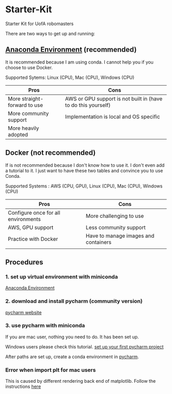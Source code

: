 # Starter-Kit
Starter Kit for UofA robomasters

There are two ways to get up and running:

## [Anaconda Environment](doc/configure_via_anaconda.md) (recommended)
It is recommended because I am using conda. I cannot help you if you choose to use Docker.

Supported Sytems: Linux (CPU), Mac (CPU), Windows (CPU)     

| Pros                         | Cons                                               |
|------------------------------|----------------------------------------------------|
| More straight-forward to use | AWS or GPU support is not built in (have to do this yourself)              |
| More community support       | Implementation is local and OS specific            |
| More heavily adopted         |                                                    |

## Docker (not recommended)
If is not recommended because I don't know how to use it. I don't even add a tutorial to it.
I just want to have these two tables and convince you to use Conda.

Supported Systems : AWS (CPU, GPU), Linux (CPU), Mac (CPU), Windows (CPU)     

| Pros                                | Cons                                 |
|-------------------------------------|--------------------------------------|
| Configure once for all environments | More challenging to use              |
| AWS, GPU support                    | Less community support               |
| Practice with Docker              | Have to manage images and containers |
|                                     |                                      |

## Procedures
### 1. set up virtual environment with miniconda
[Anaconda Environment](doc/configure_via_anaconda.md)

### 2. download and install pycharm (community version)
[pycharm website](https://www.jetbrains.com/pycharm/)

### 3. use pycharm with miniconda
If you are mac user, nothing you need to do. It has been set up.

Windows users please check this tutorial.
[set up your first pycharm project](doc/paths.md)

After paths are set up, create a conda environment in [pycharm](doc/pycharm.md).

### Error when import plt for mac users
This is caused by different rendering back end of matplotlib.
Follow the instructions [here](https://stackoverflow.com/questions/21784641/installation-issue-with-matplotlib-python)